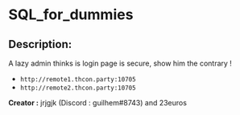 
# SQL_for_dummies
## Description:
A lazy admin thinks is login page is secure, show him the contrary !

- `http://remote1.thcon.party:10705`
- `http://remote2.thcon.party:10705`

**Creator :**
	jrjgjk (Discord : guilhem#8743) and 23euros

